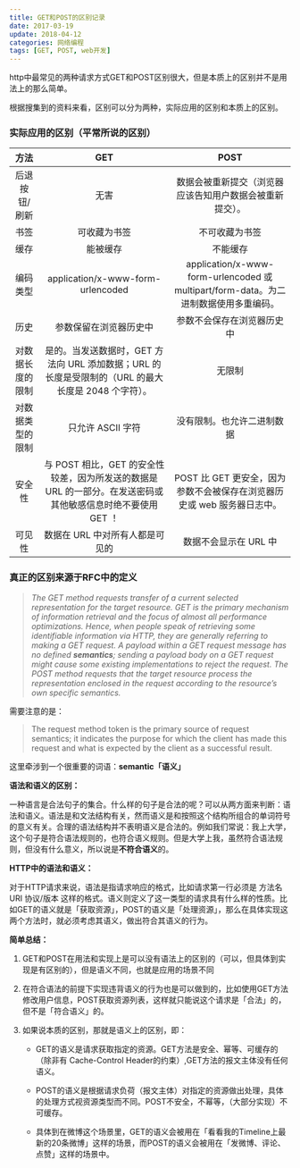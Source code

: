 ```yaml
---
title: GET和POST的区别记录
date: 2017-03-19
update: 2018-04-12
categories: 网络编程
tags: [GET, POST, web开发]
---
```


http中最常见的两种请求方式GET和POST区别很大，但是本质上的区别并不是用法上的那么简单。

根据搜集到的资料来看，区别可以分为两种，实际应用的区别和本质上的区别。

### 实际应用的区别（平常所说的区别）

|方法|  GET|  POST|
| :---: | :--: | :--: |
|后退按钮/刷新|无害|数据会被重新提交（浏览器应该告知用户数据会被重新提交）。|
|书签|可收藏为书签| 不可收藏为书签|
|缓存|能被缓存|不能缓存|
|编码类型|  application/x-www-form-urlencoded|application/x-www-form-urlencoded 或 multipart/form-data。为二进制数据使用多重编码。|
|历史|  参数保留在浏览器历史中|参数不会保存在浏览器历史中|
|对数据长度的限制|是的。当发送数据时，GET 方法向 URL 添加数据；URL 的长度是受限制的（URL 的最大长度是 2048 个字符）。|无限制|
|对数据类型的限制|只允许 ASCII 字符| 没有限制。也允许二进制数据|
|安全性|与 POST 相比，GET 的安全性较差，因为所发送的数据是 URL 的一部分。在发送密码或其他敏感信息时绝不要使用 GET ！|POST 比 GET 更安全，因为参数不会被保存在浏览器历史或 web 服务器日志中。|
|可见性|数据在 URL 中对所有人都是可见的|数据不会显示在 URL 中|



### 真正的区别来源于RFC中的定义

> *The GET method requests transfer of a current selected representation for the target resource. GET is the primary mechanism of information retrieval and the focus of almost all performance optimizations. Hence, when people speak of retrieving some identifiable information via HTTP, they are generally referring to making a GET request.
A payload within a GET request message has no defined **semantics**; sending a payload body on a GET request might cause some existing implementations to reject the request.
The POST method requests that the target resource process the representation enclosed in the request according to the resource’s own specific semantics.*

需要注意的是：

> The request method token is the primary source of request semantics; it indicates the purpose for which the client has made this request and what is expected by the client as a successful result.

这里牵涉到一个很重要的词语：**semantic「语义」**

**语法和语义的区别：**

一种语言是合法句子的集合。什么样的句子是合法的呢？可以从两方面来判断：语法和语义。语法是和文法结构有关，然而语义是和按照这个结构所组合的单词符号的意义有关。合理的语法结构并不表明语义是合法的。例如我们常说：我上大学，这个句子是符合语法规则的，也符合语义规则。但是大学上我，虽然符合语法规则，但没有什么意义，所以说是**不符合语义**的。

**HTTP中的语法和语义：**

对于HTTP请求来说，语法是指请求响应的格式，比如请求第一行必须是 方法名 URI 协议/版本 这样的格式。语义则定义了这一类型的请求具有什么样的性质。比如GET的语义就是「获取资源」，POST的语义是「处理资源」，那么在具体实现这两个方法时，就必须考虑其语义，做出符合其语义的行为。

**简单总结：**

1. GET和POST在用法和实现上是可以没有语法上的区别的（可以，但具体到实现是有区别的），但是语义不同，也就是应用的场景不同

2. 在符合语法的前提下实现违背语义的行为也是可以做到的，比如使用GET方法修改用户信息，POST获取资源列表，这样就只能说这个请求是「合法」的，但不是「符合语义」的。 

3. 如果说本质的区别，那就是语义上的区别，即：

    * GET的语义是请求获取指定的资源。GET方法是安全、幂等、可缓存的（除非有 Cache-Control Header的约束）,GET方法的报文主体没有任何语义。

    * POST的语义是根据请求负荷（报文主体）对指定的资源做出处理，具体的处理方式视资源类型而不同。POST不安全，不幂等，（大部分实现）不可缓存。
    
    * 具体到在微博这个场景里，GET的语义会被用在「看看我的Timeline上最新的20条微博」这样的场景，而POST的语义会被用在「发微博、评论、点赞」这样的场景中。